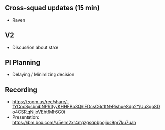 ## Cross-squad updates (15 min)

- Raven

## V2

- Discussion about state

## PI Planning

- Delaying / Minimizing decision

## Recording
- https://zoom.us/rec/share/-fYCpcSpsbnibNPR3yyKHHFBo3Q6lEDcsC6c1tNeRishueSdp2YjUu3go8Do4CSR.qNijoVEhtfMh6G0i
- Presentation: https://ibm.box.com/s/5elm2xr4mgzgsqpbpojiuo9pr7ku7uah
